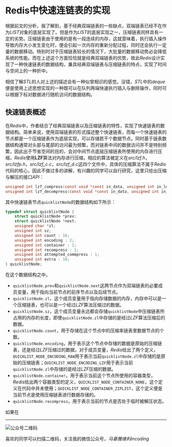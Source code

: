 # Redis中快速连链表的实现

根据前文的分析，我了解到，基于经典双端链表的一些缺点，双端链表已经不在作为*LIST*对象的底层实现了。但是作为*LIST*的底层实现之一，压缩链表同样具有一定的劣势。压缩链表由于使用的是有一段连续的内存，这就意味着，执行插入操作导致内存大小发生变化时，便会引起一次内存的重新分配过程，同时还会执行一定量的数据移动。特别时对于压缩链表较长的情况下，大批量的数据移动势必会降低系统的性能。而在上述这个方面恰恰就是经典双端链表的优势，故此*Redis*设计实现了一种快速链表的数据结构，兼具经典双端链表与压缩链表的特点，实现了时间与空间上的一种折中。

相信了解*STL*的人对上述的描述会有一种似曾相识的感觉。没错，*STL*中的*deque*便是使用上述思想实现的一种既可以在队列两端快速执行插入与删除操作，同时可以根据下标对数据进行随机访问的数据结构。

## 快速链表概述

在*Redis*中，作者结合了经典双端链表以及压缩链表的特性，实现了快速链表的数据结构。简单来说，使用双端链表的形式描述整个快速链表，而每一个快速链表的节点都是一个压缩链表作为底层实现，可以存储若干个数据节点。同时基于链表数据结构通常对头部与尾部的访问最为频繁，而对链表中间的数据访问并不是特别频繁，因此出于节省空间的目的，会对中间节点底层压缩链表所使用的内存进行压缩，*Redis*使用**LZF**算法对内存进行压缩，相应的算法被定义在*src/lzf.h*，*src/lzfp.h*，*src/lzf_c.c*，*src/lzf_d.c*这四个文件中，具体的压缩算法不属于*Redis*代码的核心，因此不做过多的讲解，有兴趣的同学可以自行研究，这里只给出压缩与解压的接口*API*：

```c
unsigned int lzf_compress(const void *const in_data, unsigned int in_len, void *out_data, unsigned int out_len);
unsigned int lzf_decompress(const void *const in_data, unsigned int in_len, void *out_data, unsigned int out_len);
```

其中快速链表节点`quicklistNode`的数据结构如下所示：
```c
typedef struct quicklistNode {
    struct quicklistNode *prev;
    struct quicklistNode *next;
    unsigned char *zl;
    unsigned int sz;
    unsigned int count : 16;
    unsigned int encoding : 2;
    unsigned int container : 2;
    unsigned int recompress : 1;
    unsigned int attempted_commpress : 1;
    unsigned int extra : 10;
} quicklistNode;
```
在这个数据结构之中，
* `quicklistNode.prev`和`quicklistNode.next`这两节点作为双端链表的必要成员变量，用于指向当前节点的前序节点以及后续节点。
* `quicklistNode.zl`，这个成员变量用于指向存储数据的内存，内存中可以是一个压缩链表，也可以是一个经过*LZF*算法压缩过的数据。
* `quicklistNode.sz`，这个成员变量永远都会存储`quicklistNode`中压缩链表所占用的内存的长度，即使`quicklistNode.zl`中存储的是经过*LZF*算法压缩后的数据。
* `quicklistNode.count`，用于存储在这个节点中的压缩率链表里数据节点的个数。
* `quicklistNode.encoding`，用于表示这个节点中存储的数据是原始的压缩链表，还是经过*LZF*压缩过的数据，对于成员变量，*Redis*给出了两个定义，`QUICKLIST_NODE_ENCODING_RAW`用于表示当前`quicklistNode.zl`中存储的是原始的压缩链表；`QUICKLIST_NODE_ENCODING_LZF`用于表示当前`quicklistNode.zl`中存储的是经过*LZF*压缩的数据。
* `quicklistNode.container`，用于表示当前这个节点所使用的容器类型，*Redis*给出两个容器类型的定义，`QUICKLIST_NODE_CONTAINER_NONE`，这个定义在代码中并未使用；`QUICKLIST_NODE_CONTAINER_ZIPLIST`，这个定义便是当前节点是使用压缩链表进行数据存储的。
* `quicklistNode.recompress`，用于表示当前的节点是否处于临时被解压状态。

如果在
***
![公众号二维码](https://machiavelli-1301806039.cos.ap-beijing.myqcloud.com/qrcode_for_gh_836beef2355a_344.jpg)

喜欢的同学可以扫描二维码，关注我的微信公众号，*马基雅维利incoding*